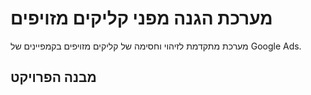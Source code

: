# מערכת הגנה מפני קליקים מזויפים

מערכת מתקדמת לזיהוי וחסימה של קליקים מזויפים בקמפיינים של Google Ads.

## מבנה הפרויקט